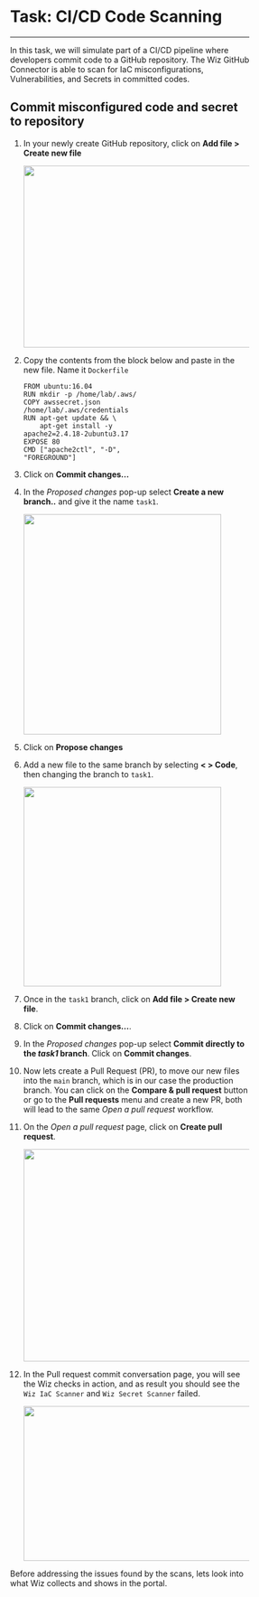 <div style="margin-right: 50px; margin-left: 30px;">

# Task: CI/CD Code Scanning
---

In this task, we will simulate part of a CI/CD pipeline where developers commit code to a GitHub repository. The Wiz GitHub Connector is able to scan for IaC misconfigurations, Vulnerabilities, and Secrets in committed codes.

## Commit misconfigured code and secret to repository

1. In your newly create GitHub repository, click on **Add file > Create new file**

   <p align="left">
      <img width="650" height="322" img src="pics/create_file.png"/>
      </p> 

1. Copy the contents from the block below and paste in the new file. Name it `Dockerfile`

    <div style="margin-right: 150px;">

    ```
    FROM ubuntu:16.04
    RUN mkdir -p /home/lab/.aws/
    COPY awssecret.json /home/lab/.aws/credentials
    RUN apt-get update && \
        apt-get install -y apache2=2.4.18-2ubuntu3.17
    EXPOSE 80
    CMD ["apache2ctl", "-D", "FOREGROUND"]
    ``` 

    </div>

1. Click on **Commit changes...**

1. In the *Proposed changes* pop-up select **Create a new branch..** and give it the name `task1`. 

   <p align="left">
      <img width="350" height="390" img src="pics/propose_changes.png"/>
      </p> 

1. Click on **Propose changes**

1. Add a new file to the same branch by selecting **< > Code**, then changing the branch to `task1`.

   <p align="left">
      <img width="350" height="353" img src="pics/switch_branch.png"/>
      </p> 

1. Once in the `task1` branch, click on **Add file > Create new file**.

1. Click on **Commit changes...**.

1. In the *Proposed changes* pop-up select **Commit directly to the *task1* branch**. Click on **Commit changes**.

1. Now lets create a Pull Request (PR), to move our new files into the `main` branch, which is in our case the production branch. You can click on the **Compare & pull request** button or go to the **Pull requests** menu and create a new PR, both will lead to the same *Open a pull request* workflow.

1. On the *Open a pull request* page, click on **Create pull request**.

   <p align="left">
      <img width="500" height="376" img src="pics/create_pr.png"/>
      </p> 

1. In the Pull request commit conversation page, you will see the Wiz checks in action, and as result you should see the `Wiz IaC Scanner` and `Wiz Secret Scanner` failed.

   <p align="left">
      <img width="650" height="274" img src="pics/check_fail.png"/>
      </p> 

Before addressing the issues found by the scans, lets look into what Wiz collects and shows in the portal.

